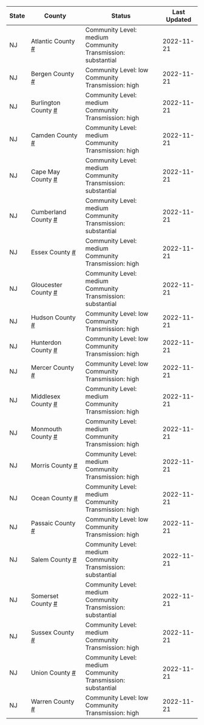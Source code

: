 State | County | Status | Last Updated
--- | --- | --- | --- 
NJ | Atlantic County <a href="#atlantic_county">#</a> | <a name="atlantic_county"></a>Community Level: medium<br/>Community Transmission: substantial | 2022-11-21
NJ | Bergen County <a href="#bergen_county">#</a> | <a name="bergen_county"></a>Community Level: low<br/>Community Transmission: high | 2022-11-21
NJ | Burlington County <a href="#burlington_county">#</a> | <a name="burlington_county"></a>Community Level: medium<br/>Community Transmission: high | 2022-11-21
NJ | Camden County <a href="#camden_county">#</a> | <a name="camden_county"></a>Community Level: medium<br/>Community Transmission: high | 2022-11-21
NJ | Cape May County <a href="#cape_may_county">#</a> | <a name="cape_may_county"></a>Community Level: medium<br/>Community Transmission: substantial | 2022-11-21
NJ | Cumberland County <a href="#cumberland_county">#</a> | <a name="cumberland_county"></a>Community Level: medium<br/>Community Transmission: substantial | 2022-11-21
NJ | Essex County <a href="#essex_county">#</a> | <a name="essex_county"></a>Community Level: medium<br/>Community Transmission: high | 2022-11-21
NJ | Gloucester County <a href="#gloucester_county">#</a> | <a name="gloucester_county"></a>Community Level: medium<br/>Community Transmission: substantial | 2022-11-21
NJ | Hudson County <a href="#hudson_county">#</a> | <a name="hudson_county"></a>Community Level: low<br/>Community Transmission: high | 2022-11-21
NJ | Hunterdon County <a href="#hunterdon_county">#</a> | <a name="hunterdon_county"></a>Community Level: low<br/>Community Transmission: high | 2022-11-21
NJ | Mercer County <a href="#mercer_county">#</a> | <a name="mercer_county"></a>Community Level: low<br/>Community Transmission: high | 2022-11-21
NJ | Middlesex County <a href="#middlesex_county">#</a> | <a name="middlesex_county"></a>Community Level: medium<br/>Community Transmission: high | 2022-11-21
NJ | Monmouth County <a href="#monmouth_county">#</a> | <a name="monmouth_county"></a>Community Level: medium<br/>Community Transmission: high | 2022-11-21
NJ | Morris County <a href="#morris_county">#</a> | <a name="morris_county"></a>Community Level: medium<br/>Community Transmission: high | 2022-11-21
NJ | Ocean County <a href="#ocean_county">#</a> | <a name="ocean_county"></a>Community Level: medium<br/>Community Transmission: high | 2022-11-21
NJ | Passaic County <a href="#passaic_county">#</a> | <a name="passaic_county"></a>Community Level: low<br/>Community Transmission: high | 2022-11-21
NJ | Salem County <a href="#salem_county">#</a> | <a name="salem_county"></a>Community Level: medium<br/>Community Transmission: substantial | 2022-11-21
NJ | Somerset County <a href="#somerset_county">#</a> | <a name="somerset_county"></a>Community Level: medium<br/>Community Transmission: substantial | 2022-11-21
NJ | Sussex County <a href="#sussex_county">#</a> | <a name="sussex_county"></a>Community Level: medium<br/>Community Transmission: high | 2022-11-21
NJ | Union County <a href="#union_county">#</a> | <a name="union_county"></a>Community Level: medium<br/>Community Transmission: substantial | 2022-11-21
NJ | Warren County <a href="#warren_county">#</a> | <a name="warren_county"></a>Community Level: low<br/>Community Transmission: high | 2022-11-21
